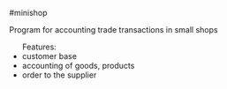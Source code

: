 #minishop

Рrogram for accounting trade transactions in small shops

<ul>Features:
  <li>customer base</li>
  <li>accounting of goods, products</li>
  <li>order to the supplier</li>
</ul>
